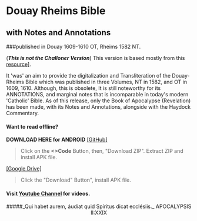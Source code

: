 # Douay Rheims Bible
## with Notes and Annotations
###published in Douay 1609-1610 OT, Rheims 1582 NT.

(**_This is not the Challoner Version_**)
This version is based mostly from this <a href="https://archive.org/details/1582douayrheimsnt/page/n677/mode/2up?view=theater" target="_blank">resource]</a>.
  
  It 'was' an aim to provide the digitalization and Transliteration of  the Douay-Rheims Bible 
which was published in three Volumes, NT in 1582, and OT in 1609, 1610. Although, this is obsolete, 
It is still noteworthy for its ANNOTATIONS, and marginal notes that is incomparable in today's modern 'Catholic'
Bible.
  As of this release, only the Book of Apocalypse (Revelation) has been made, with its Notes and Annotations, 
alongside with the Haydock Commentary.

#### Want to read offline?
**DOWNLOAD HERE for ANDROID**
<a href="https://github.com/apocalypsis229/apocalypsis.apk.git" target="_blank">[GitHub]</a>
>Click on the **<>Code** Button, then, "Download ZIP".
>Extract ZIP and install APK file.

<a href="https://drive.google.com/file/d/1K2Ht_CynGkZ6wq3-T73cYE8E86sp6qg-/view?fbclid=IwAR0c6O1kwboPORf6H0VI2m3b2ORlc49KOulBPf9UCMdMJ_17dwILhBL4cmc" target="_blank">[Google Drive]</a>
>Click the "Download" Button", install APK file.


#### Visit [Youtube Channel](https://www.youtube.com/@apocalypsis229) for videos.

<center>#####_Qui habet aurem, áudiat quid Spíritus dicat ecclésiis._
APOCALYPSIS II:XXIX
</center>
